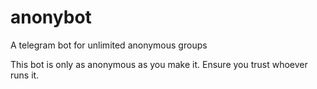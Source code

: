 # anonybot
A telegram bot for unlimited anonymous groups

This bot is only as anonymous as you make it. Ensure you trust whoever runs it.
